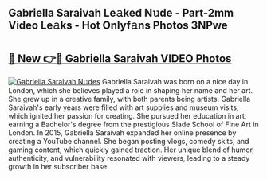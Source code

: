 ## Gabriella Saraivah Le𝚊ked N𝚞de - Part-2mm Video Le𝚊ks - Hot Onlyf𝚊ns Photos 3NPwe

# <h2><a href="http://ab70503.deff.icu/?id=Gabriella+Saraivah">🔗 New 👉🔴 Gabriella Saraivah VIDEO Photos</a></h2>

[![Gabriella Saraivah N𝚞des](https://i.imgur.com/rIISA9y.gif)](http://ab70503.deff.icu/?id=Gabriella+Saraivah)
Gabriella Saraivah was born on a nice day in London, which she believes played a role in shaping her name and her art. She grew up in a creative family, with both parents being artists. Gabriella Saraivah's early years were filled with art supplies and museum visits, which ignited her passion for creating. She pursued her education in art, earning a Bachelor's degree from the prestigious Slade School of Fine Art in London. In 2015, Gabriella Saraivah expanded her online presence by creating a YouTube channel. She began posting vlogs, comedy skits, and gaming content, which quickly gained traction. Her unique blend of humor, authenticity, and vulnerability resonated with viewers, leading to a steady growth in her subscriber base.
